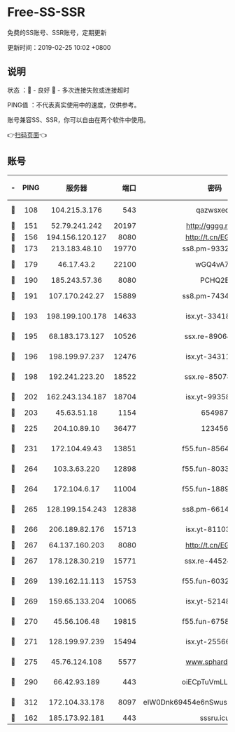 # Free-SS-SSR

免费的SS账号、SSR账号，定期更新

更新时间：2019-02-25 10:02 +0800

## 说明

状态     ：🙂 - 良好 🙁 - 多次连接失败或连接超时

PING值   ：不代表真实使用中的速度，仅供参考。

账号兼容SS、SSR，你可以自由在两个软件中使用。

👉[扫码页面](https://liesauer.github.io/free-ss-ssr.github.io/)👈

## 账号

|-|PING|服务器|端口|密码|加密方式|区域|
|:----:|:----:|:-----:|-----:|:----:|:----:|:----:|
|🙂|108|104.215.3.176|543|qazwsxedc|aes-256-gcm|JP|
|🙂|151|52.79.241.242|20197|http://gggg.rocks|chacha20|KR|
|🙂|156|194.156.120.127|8080|http://t.cn/EGJIyrl|rc4-md5|RU|
|🙂|173|213.183.48.10|19770|ss8.pm-93323963|rc4-md5|RU|
|🙂|179|46.17.43.2|22100|wGQ4vA7D|aes-256-gcm|RU|
|🙂|190|185.243.57.36|8080|PCHQ2E|rc4-md5|US|
|🙂|191|107.170.242.27|15889|ss8.pm-74341344|aes-256-cfb|US|
|🙂|193|198.199.100.178|14633|isx.yt-33418076|aes-256-cfb|US|
|🙂|195|68.183.173.127|10526|ssx.re-89064823|aes-256-cfb|US|
|🙂|196|198.199.97.237|12476|isx.yt-34311364|aes-256-cfb|US|
|🙂|198|192.241.223.20|18522|ssx.re-85078137|aes-256-cfb|US|
|🙂|202|162.243.134.187|18704|isx.yt-99358628|aes-256-cfb|US|
|🙂|203|45.63.51.18|1154|654987|chacha20|US|
|🙂|225|204.10.89.10|36477|123456|aes-256-cfb|US|
|🙂|231|172.104.49.43|13851|f55.fun-85640290|aes-256-cfb|SG|
|🙂|264|103.3.63.220|12898|f55.fun-80336552|aes-256-cfb|SG|
|🙂|264|172.104.6.17|11004|f55.fun-18893031|aes-256-cfb|US|
|🙂|265|128.199.154.243|12838|ss8.pm-66149074|aes-256-cfb|SG|
|🙂|266|206.189.82.176|15713|isx.yt-81103224|aes-256-cfb|SG|
|🙂|267|64.137.160.203|8080|http://t.cn/EGJIyrl|rc4-md5|CA|
|🙂|267|178.128.30.219|15771|ssx.re-44524378|aes-256-cfb|SG|
|🙂|269|139.162.11.113|15753|f55.fun-60326778|aes-256-cfb|SG|
|🙂|269|159.65.133.204|10065|isx.yt-52148162|aes-256-cfb|SG|
|🙂|270|45.56.106.48|19815|f55.fun-67580626|aes-256-cfb|US|
|🙂|271|128.199.97.239|15494|isx.yt-25566417|aes-256-cfb|SG|
|🙂|275|45.76.124.108|5577|www.sphard.com|aes-256-cfb|AU|
|🙂|290|66.42.93.189|443|oiECpTuVmLLxk4Ts|aes-256-cfb|US|
|🙂|312|172.104.33.178|8097|eIW0Dnk69454e6nSwuspv9DmS201tQ0D|aes-256-cfb|SG|
|🙂|162|185.173.92.181|443|sssru.icu|rc4-md5|RU|
